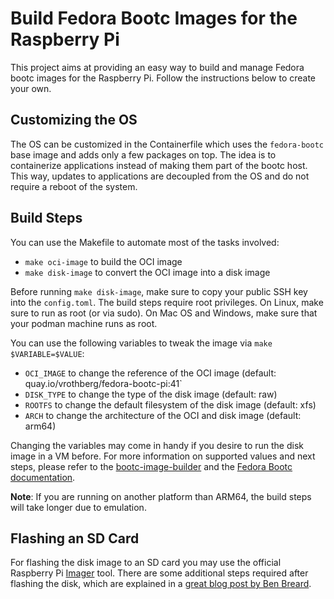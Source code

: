 # Build Fedora Bootc Images for the Raspberry Pi

This project aims at providing an easy way to build and manage Fedora bootc images for the Raspberry Pi.
Follow the instructions below to create your own.

## Customizing the OS

The OS can be customized in the Containerfile which uses the `fedora-bootc` base image and adds only a few packages on top.
The idea is to containerize applications instead of making them part of the bootc host.
This way, updates to applications are decoupled from the OS and do not require a reboot of the system.

## Build Steps

You can use the Makefile to automate most of the tasks involved:
* `make oci-image` to build the OCI image
* `make disk-image` to convert the OCI image into a disk image

Before running `make disk-image`, make sure to copy your public SSH key into the `config.toml`.
The build steps require root privileges.
On Linux, make sure to run as root (or via sudo).
On Mac OS and Windows, make sure that your podman machine runs as root.

You can use the following variables to tweak the image via `make $VARIABLE=$VALUE`:
* `OCI_IMAGE` to change the reference of the OCI image (default: quay.io/vrothberg/fedora-bootc-pi:41`
* `DISK_TYPE` to change the type of the disk image (default: raw)
* `ROOTFS` to change the default filesystem of the disk image (default: xfs)
* `ARCH` to change the architecture of the OCI and disk image (default: arm64)

Changing the variables may come in handy if you desire to run the disk image in a VM before.
For more information on supported values and next steps, please refer to the [bootc-image-builder](https://github.com/osbuild/bootc-image-builder) and the [Fedora Bootc documentation](https://docs.fedoraproject.org/en-US/bootc/).

**Note**: If you are running on another platform than ARM64, the build steps will take longer due to emulation.

## Flashing an SD Card

For flashing the disk image to an SD card you may use the official Raspberry Pi [Imager](https://www.raspberrypi.com/software/) tool.
There are some additional steps required after flashing the disk, which are explained in a [great blog post by Ben Breard](https://mrguitar.net/?p=2605).

